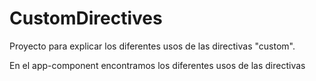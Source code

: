 # CustomDirectives

Proyecto para explicar los diferentes usos de las directivas "custom".

En el app-component encontramos los diferentes usos de las directivas

